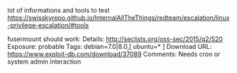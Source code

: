 lot of informations and tools to test
https://swisskyrepo.github.io/InternalAllTheThings/redteam/escalation/linux-privilege-escalation/#tools

fusermount should work:
Details: http://seclists.org/oss-sec/2015/q2/520
Exposure: probable
Tags: debian=7.0|8.0,[ ubuntu=* ]
Download URL: https://www.exploit-db.com/download/37089
Comments: Needs cron or system admin interaction
